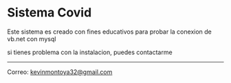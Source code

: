 # Sistema Covid

Este sistema es creado con fines educativos para probar la conexion de vb.net con mysql

si tienes problema con la instalacion, puedes contactarme
<hr>

Correo: kevinmontoya32@gmail.com

